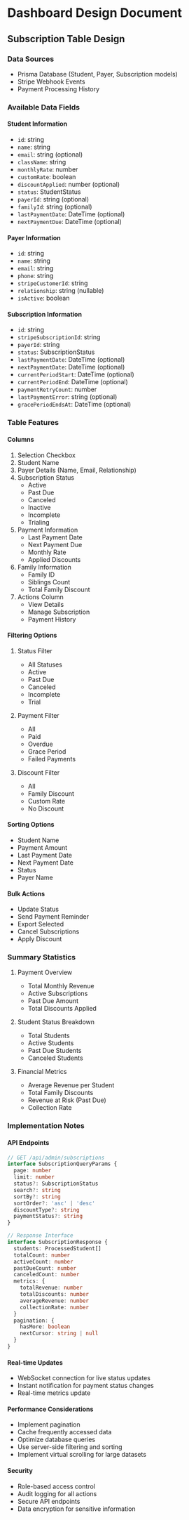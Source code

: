 # Dashboard Design Document

## Subscription Table Design

### Data Sources

- Prisma Database (Student, Payer, Subscription models)
- Stripe Webhook Events
- Payment Processing History

### Available Data Fields

#### Student Information

- `id`: string
- `name`: string
- `email`: string (optional)
- `className`: string
- `monthlyRate`: number
- `customRate`: boolean
- `discountApplied`: number (optional)
- `status`: StudentStatus
- `payerId`: string (optional)
- `familyId`: string (optional)
- `lastPaymentDate`: DateTime (optional)
- `nextPaymentDue`: DateTime (optional)

#### Payer Information

- `id`: string
- `name`: string
- `email`: string
- `phone`: string
- `stripeCustomerId`: string
- `relationship`: string (nullable)
- `isActive`: boolean

#### Subscription Information

- `id`: string
- `stripeSubscriptionId`: string
- `payerId`: string
- `status`: SubscriptionStatus
- `lastPaymentDate`: DateTime (optional)
- `nextPaymentDate`: DateTime (optional)
- `currentPeriodStart`: DateTime (optional)
- `currentPeriodEnd`: DateTime (optional)
- `paymentRetryCount`: number
- `lastPaymentError`: string (optional)
- `gracePeriodEndsAt`: DateTime (optional)

### Table Features

#### Columns

1. Selection Checkbox
2. Student Name
3. Payer Details (Name, Email, Relationship)
4. Subscription Status
   - Active
   - Past Due
   - Canceled
   - Inactive
   - Incomplete
   - Trialing
5. Payment Information
   - Last Payment Date
   - Next Payment Due
   - Monthly Rate
   - Applied Discounts
6. Family Information
   - Family ID
   - Siblings Count
   - Total Family Discount
7. Actions Column
   - View Details
   - Manage Subscription
   - Payment History

#### Filtering Options

1. Status Filter

   - All Statuses
   - Active
   - Past Due
   - Canceled
   - Incomplete
   - Trial

2. Payment Filter

   - All
   - Paid
   - Overdue
   - Grace Period
   - Failed Payments

3. Discount Filter
   - All
   - Family Discount
   - Custom Rate
   - No Discount

#### Sorting Options

- Student Name
- Payment Amount
- Last Payment Date
- Next Payment Date
- Status
- Payer Name

#### Bulk Actions

- Update Status
- Send Payment Reminder
- Export Selected
- Cancel Subscriptions
- Apply Discount

### Summary Statistics

1. Payment Overview

   - Total Monthly Revenue
   - Active Subscriptions
   - Past Due Amount
   - Total Discounts Applied

2. Student Status Breakdown

   - Total Students
   - Active Students
   - Past Due Students
   - Canceled Students

3. Financial Metrics
   - Average Revenue per Student
   - Total Family Discounts
   - Revenue at Risk (Past Due)
   - Collection Rate

### Implementation Notes

#### API Endpoints

```typescript
// GET /api/admin/subscriptions
interface SubscriptionQueryParams {
  page: number
  limit: number
  status?: SubscriptionStatus
  search?: string
  sortBy?: string
  sortOrder?: 'asc' | 'desc'
  discountType?: string
  paymentStatus?: string
}

// Response Interface
interface SubscriptionResponse {
  students: ProcessedStudent[]
  totalCount: number
  activeCount: number
  pastDueCount: number
  canceledCount: number
  metrics: {
    totalRevenue: number
    totalDiscounts: number
    averageRevenue: number
    collectionRate: number
  }
  pagination: {
    hasMore: boolean
    nextCursor: string | null
  }
}
```

#### Real-time Updates

- WebSocket connection for live status updates
- Instant notification for payment status changes
- Real-time metrics update

#### Performance Considerations

- Implement pagination
- Cache frequently accessed data
- Optimize database queries
- Use server-side filtering and sorting
- Implement virtual scrolling for large datasets

#### Security

- Role-based access control
- Audit logging for all actions
- Secure API endpoints
- Data encryption for sensitive information
